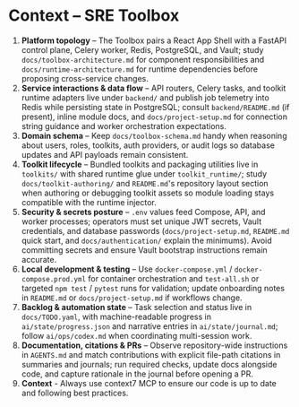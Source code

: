 # Context – SRE Toolbox

1. **Platform topology** – The Toolbox pairs a React App Shell with a FastAPI control plane, Celery worker, Redis, PostgreSQL, and Vault; study `docs/toolbox-architecture.md` for component responsibilities and `docs/runtime-architecture.md` for runtime dependencies before proposing cross-service changes.
2. **Service interactions & data flow** – API routers, Celery tasks, and toolkit runtime adapters live under `backend/` and publish job telemetry into Redis while persisting state in PostgreSQL; consult `backend/README.md` (if present), inline module docs, and `docs/project-setup.md` for connection string guidance and worker orchestration expectations.
3. **Domain schema** – Keep `docs/toolbox-schema.md` handy when reasoning about users, roles, toolkits, auth providers, or audit logs so database updates and API payloads remain consistent.
4. **Toolkit lifecycle** – Bundled toolkits and packaging utilities live in `toolkits/` with shared runtime glue under `toolkit_runtime/`; study `docs/toolkit-authoring/` and `README.md`'s repository layout section when authoring or debugging toolkit assets so module loading stays compatible with the runtime injector.
5. **Security & secrets posture** – `.env` values feed Compose, API, and worker processes; operators must set unique JWT secrets, Vault credentials, and database passwords (`docs/project-setup.md`, `README.md` quick start, and `docs/authentication/` explain the minimums). Avoid committing secrets and ensure Vault bootstrap instructions remain accurate.
6. **Local development & testing** – Use `docker-compose.yml` / `docker-compose.prod.yml` for container orchestration and `test-all.sh` or targeted `npm test` / `pytest` runs for validation; update onboarding notes in `README.md` or `docs/project-setup.md` if workflows change.
7. **Backlog & automation state** – Task selection and status live in `docs/TODO.yaml`, with machine-readable progress in `ai/state/progress.json` and narrative entries in `ai/state/journal.md`; follow `ai/ops/codex.md` when coordinating multi-session work.
8. **Documentation, citations & PRs** – Observe repository-wide instructions in `AGENTS.md` and match contributions with explicit file-path citations in summaries and journals; run required checks, update docs alongside code, and capture rationale in the journal before opening a PR.
9. **Context** - Always use context7 MCP to ensure our code is up to date and following best practices.

